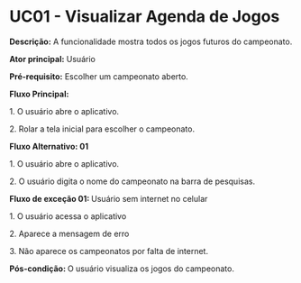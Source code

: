 # UC01 - Visualizar Agenda de Jogos

<p><b>Descrição:</b> A funcionalidade mostra todos os jogos futuros do campeonato.</p>
<p><b>Ator principal:</b> Usuário</p>
<p><b>Pré-requisito:</b> Escolher um campeonato aberto. </p>
<b>Fluxo Principal:</b>
<p class = "text-justify">1. O usuário abre o aplicativo.</p>
</p class = "text-justify">2. Rolar a tela inicial para escolher o campeonato.</p>
<p><b>Fluxo Alternativo: 01</b> </p>
<p class = "text-justify">1. O usuário abre o aplicativo.</p>
<p class = "text-justify">2. O usuário digita o nome do campeonato na barra de pesquisas.</p>
<b>Fluxo de exceção 01: </b>Usuário sem internet no celular
<p class = "text-justify">1. O usuário acessa o aplicativo</p>
<p class = "text-justify">2. Aparece a mensagem de erro</p>
<p class = "text-justify">3. Não aparece os campeonatos por falta de internet.</p>

<p class = "text-justify"><b>Pós-condição: </b>O usuário visualiza os jogos do campeonato.</p>